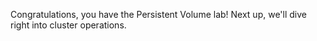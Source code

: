 Congratulations, you have the Persistent Volume lab! Next up, we'll dive right into cluster operations.